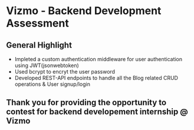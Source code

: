 <h1>Vizmo - Backend Development Assessment</h1>
<h2>General Highlight</h2>
<ul>
  <li>Impleted a custom authentication middleware for user authentication using JWT(jsonwebtoken)</li>
  <li>Used bcrypt to encryt the user password</li>
  <li>Developed REST-API endpoints to handle all the Blog related CRUD operations & User signup/login</li>
</ul>
<h2>Thank you for providing the opportunity to contest for backend developement internship @ Vizmo</h2>
